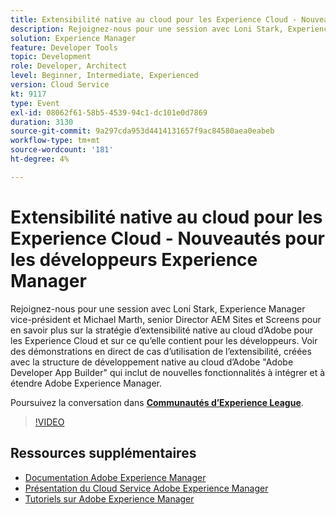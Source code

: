 ```yaml
---
title: Extensibilité native au cloud pour les Experience Cloud - Nouveautés pour les développeurs Experience Manager
description: Rejoignez-nous pour une session avec Loni Stark, Experience Manager vice-président et Michael Marth, senior Director AEM Sites et Screens pour en savoir plus sur la stratégie d’extensibilité native au cloud d’Adobe pour les Experience Cloud et sur ce qu’elle contient pour les développeurs. Voir des démonstrations en direct de cas d’utilisation de l’extensibilité, créées avec la structure de développement native au cloud d’Adobe "Adobe Developer App Builder" qui inclut de nouvelles fonctionnalités à intégrer et à étendre Adobe Experience Manager.
solution: Experience Manager
feature: Developer Tools
topic: Development
role: Developer, Architect
level: Beginner, Intermediate, Experienced
version: Cloud Service
kt: 9117
type: Event
exl-id: 08062f61-58b5-4539-94c1-dc101e0d7869
duration: 3130
source-git-commit: 9a297cda953d4414131657f9ac84580aea0eabeb
workflow-type: tm+mt
source-wordcount: '181'
ht-degree: 4%

---
```


# Extensibilité native au cloud pour les Experience Cloud - Nouveautés pour les développeurs Experience Manager

Rejoignez-nous pour une session avec Loni Stark, Experience Manager vice-président et Michael Marth, senior Director AEM Sites et Screens pour en savoir plus sur la stratégie d’extensibilité native au cloud d’Adobe pour les Experience Cloud et sur ce qu’elle contient pour les développeurs. Voir des démonstrations en direct de cas d’utilisation de l’extensibilité, créées avec la structure de développement native au cloud d’Adobe &quot;Adobe Developer App Builder&quot; qui inclut de nouvelles fonctionnalités à intégrer et à étendre Adobe Experience Manager.

Poursuivez la conversation dans **[Communautés d’Experience League](https://adobe.ly/2XTk7aX)**.

>[!VIDEO](https://video.tv.adobe.com/v/337491/?quality=12&learn=on&hidetitle=true)

## Ressources supplémentaires

- [Documentation Adobe Experience Manager](https://experienceleague.adobe.com/docs/experience-manager-cloud-service.html?lang=fr)
- [Présentation du Cloud Service Adobe Experience Manager](https://experienceleague.adobe.com/docs/experience-manager-cloud-service/overview/home.html?lang=fr)
- [Tutoriels sur Adobe Experience Manager](https://experienceleague.adobe.com/docs/experience-manager-tutorials.html?lang=fr)
